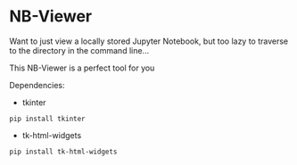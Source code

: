 # NB-Viewer

Want to just view a locally stored Jupyter Notebook, but too lazy to traverse to the directory in the command line...

This NB-Viewer is a perfect tool for you

Dependencies:
* tkinter
```
pip install tkinter
```
* tk-html-widgets
```
pip install tk-html-widgets
```